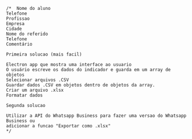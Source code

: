     /*  Nome do aluno
    Telefone
    Profissao
    Empresa
    Cidade 
    Nome do referido    
    Telefone
    Comentário
 
    Primeira solucao (mais facil)
    
    Electron app que mostra uma interface ao usuario
    O usuário escreve os dados do indicador e guarda em um array de objetos
    Selecionar arquivos .CSV
    Guardar dados .CSV em objetos dentro de objetos da array.
    Criar um arquivo .xlsx
    Formatar dados
    
    Segunda solucao
    
    Utilizar a API do Whatsapp Business para fazer uma versao do Whatsapp Business ou
    adicionar a funcao "Exportar como .xlsx"
    */
